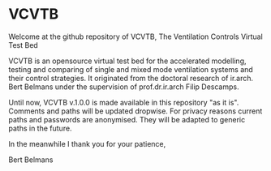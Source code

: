 # VCVTB
Welcome at the github repository of VCVTB, The Ventilation Controls Virtual Test Bed

VCVTB is an opensource virtual test bed for the accelerated modelling, testing and comparing of single and mixed mode ventilation systems and their control strategies. It originated from the doctoral research of ir.arch. Bert Belmans under the supervision of prof.dr.ir.arch Filip Descamps.

Until now, VCVTB v.1.0.0 is made available in this repository "as it is". Comments and paths will be updated dropwise.
For privacy reasons current paths and passwords are anonymised. They will be adapted to generic paths in the future.

In the meanwhile I thank you for your patience,

Bert Belmans
